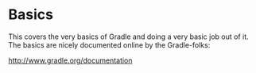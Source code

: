 # Basics
This covers the very basics of Gradle and doing a very basic job out of it. The basics are nicely documented online by the Gradle-folks:

http://www.gradle.org/documentation
